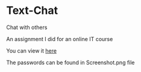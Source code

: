 # Text-Chat
Chat with others

An assignment I did for an online IT course

You can view it [here](https://web.njit.edu/~dsp49/assign5.php)

The passwords can be found in Screenshot.png file
